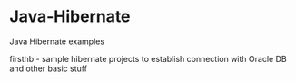 # Java-Hibernate
Java Hibernate examples

firsthb - sample hibernate projects to establish connection with Oracle DB and other basic stuff
